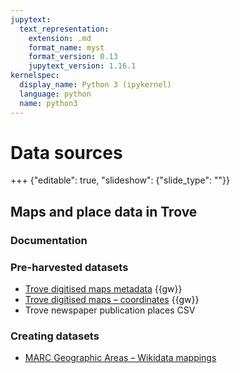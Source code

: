 ```yaml
---
jupytext:
  text_representation:
    extension: .md
    format_name: myst
    format_version: 0.13
    jupytext_version: 1.16.1
kernelspec:
  display_name: Python 3 (ipykernel)
  language: python
  name: python3
---
```


# Data sources

+++ {"editable": true, "slideshow": {"slide_type": ""}}

## Maps and place data in Trove

### Documentation

### Pre-harvested datasets

- [Trove digitised maps metadata](https://glam-workbench.net/trove-maps/single-maps-data/) {{gw}}
- [Trove digitised maps – coordinates](https://glam-workbench.net/trove-maps/single-maps-coordinates-data/) {{gw}}
- Trove newspaper publication places CSV

### Creating datasets

- [MARC Geographic Areas – Wikidata mappings](https://github.com/GLAM-Workbench/marc-geographicareas)
